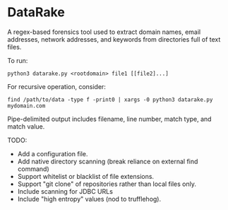 # DataRake
A regex-based forensics tool used to extract domain names, email addresses, network addresses, and keywords from directories full of text files.

To run:

    python3 datarake.py <rootdomain> file1 [[file2]...]

For recursive operation, consider:

    find /path/to/data -type f -print0 | xargs -0 python3 datarake.py mydomain.com 

Pipe-delimited output includes filename, line number, match type, and match value.

TODO:
* Add a configuration file.
* Add native directory scanning (break reliance on external find command)
* Support whitelist or blacklist of file extensions.
* Support "git clone" of repositories rather than local files only.
* Include scanning for JDBC URLs
* Include "high entropy" values (nod to trufflehog).
